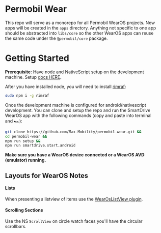 # Permobil Wear

This repo will serve as a monorepo for all Permobil WearOS projects.
New apps will be created in the `apps` directory. Anything not specific to one app
should be abstracted into `libs/core` so the other WearOS apps can reuse the same code
under the `@permobil/core` package.

# Getting Started

**Prerequisite:** Have node and NativeScript setup on the development machine.
Setup [docs HERE](https://docs.nativescript.org/start/quick-setup).

After you have installed node, you will need to install [rimraf](https://www.npmjs.com/package/rimraf):

```bash
sudo npm i -g rimraf
```

Once the development machine is configured for android/nativescript development.
You can clone and setup the repo and run the SmartDrive WearOS app with the following commands (copy and paste into terminal and 🏎):

```bash
git clone https://github.com/Max-Mobility/permobil-wear.git &&
cd permobil-wear &&
npm run setup &&
npm run smartdrive.start.android
```

**Make sure you have a WearOS device connected or a WearOS AVD (emulator) running.**

## Layouts for WearOS Notes

#### Lists

When presenting a listview of items use the [WearOsListView plugin](https://github.com/bradmartin/nativescript-wear-os).

#### Scrolling Sections

Use the NS `ScrollView` on circle watch faces you'll have the circular scrollbars.
